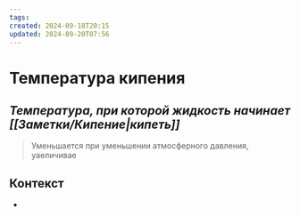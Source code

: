 ```yaml
---
tags: 
created: 2024-09-18T20:15
updated: 2024-09-20T07:56
---
```

# Температура кипения

## ***Температура, при которой жидкость начинает [[Заметки/Кипение|кипеть]]***

> Уменьшается при уменьшении атмосферного давления, уаеличивае

## Контекст
- 

